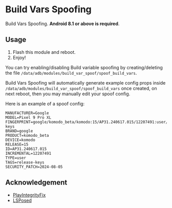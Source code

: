 # Build Vars Spoofing

Build Vars Spoofing. **Android 8.1 or above is required**.

## Usage

1. Flash this module and reboot.
2. Enjoy!

You can try enabling/disabling Build variable spoofing by creating/deleting the file `/data/adb/modules/build_var_spoof/spoof_build_vars`.

Build Vars Spoofing will automatically generate example config props inside `/data/adb/modules/build_var_spoof/spoof_build_vars` once created, on next reboot, then you may manually edit your spoof config.

Here is an example of a spoof config:

```
MANUFACTURER=Google
MODEL=Pixel 9 Pro XL
FINGERPRINT=google/komodo_beta/komodo:15/AP31.240617.015/12207491:user/release-keys
BRAND=google
PRODUCT=komodo_beta
DEVICE=komodo
RELEASE=15
ID=AP31.240617.015
INCREMENTAL=12207491
TYPE=user
TAGS=release-keys
SECURITY_PATCH=2024-08-05
```

## Acknowledgement

- [PlayIntegrityFix](https://github.com/chiteroman/PlayIntegrityFix)
- [LSPosed](https://github.com/LSPosed/LSPosed)

